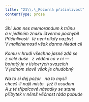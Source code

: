 ```yaml
---
title: "21\\.\_Pozorná přičinlivost"
contentType: prose
---
```


_Shi Jian nes memorandum k trůnu  
a v jediném znaku čtvermo pochybil  
Přičinlivosti   té není nikdy nazbyt  
V malichernosti však darmo hledat cíl_

  

_Komu v hrudi všechno jasné zdá se  
z celé duše   z vědění co v ní —  
bohatý je v tisícerých svazcích  
V jednom slově však je chudobný_

  

_Na to si dej pozor   na to mysli  
chceš-li najít místo   jež ti osudem  
A z té třípalcové násadky se stane  
příbytek v němž věčnost ráda pobude_
